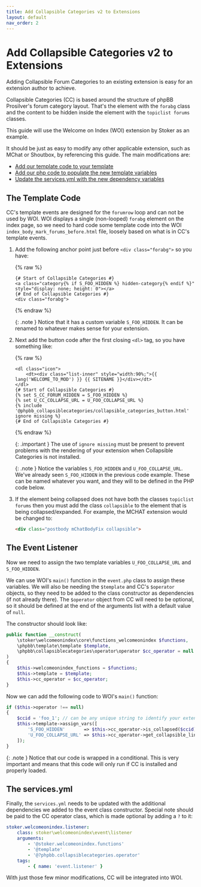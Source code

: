 ```yaml
---
title: Add Collapsible Categories v2 to Extensions
layout: default
nav_order: 2
---
```


# Add Collapsible Categories v2 to Extensions

Adding Collapsible Forum Categories to an existing extension is easy for an extension author to achieve.

Collapsible Categories (CC) is based around the structure of phpBB Prosilver's forum category layout. That's the element with the `forabg` class and the content to be hidden inside the element with the `topiclist forums` classes.

This guide will use the Welcome on Index (WOI) extension by Stoker as an example.

It should be just as easy to modify any other applicable extension, such as MChat or Shoutbox, by referencing this guide. The main modifications are:
* [Add our template code to your template](#the-template-code)
* [Add our php code to populate the new template variables](#the-event-listener)
* [Update the services.yml with the new dependency variables](#the-servicesyml)

## The Template Code

CC's template events are designed for the `forumrow` loop and can not be used by WOI. WOI displays a single (non-looped) `forabg` element on the index page, so we need to hard code some template code into the WOI `index_body_mark_forums_before.html` file, loosely based on what is in CC's template events.

1. Add the following anchor point just before `<div class="forabg">` so you have:

	{% raw %}
	```twig
	{# Start of Collapsible Categories #}
	<a class="category{% if S_FOO_HIDDEN %} hidden-category{% endif %}" style="display: none; height: 0"></a>
	{# End of Collapsible Categories #}
	<div class="forabg">
	```
	{% endraw %}
	
	{: .note }
	Notice that it has a custom variable `S_FOO_HIDDEN`. It can be renamed to whatever makes sense for your extension.

2. Next add the button code after the first closing `<dl>` tag, so you have something like:

	{% raw %}
	```twig
	<dl class="icon">
		<dt><div class="list-inner" style="width:90%;">{{ lang('WELCOME_TO_MOD') }} {{ SITENAME }}</div></dt>
	</dl>
	{# Start of Collapsible Categories #}
	{% set S_CC_FORUM_HIDDEN = S_FOO_HIDDEN %}
	{% set U_CC_COLLAPSE_URL = U_FOO_COLLAPSE_URL %}
	{% include '@phpbb_collapsiblecategories/collapsible_categories_button.html' ignore missing %}
	{# End of Collapsible Categories #}
	```
	{% endraw %}
	
	{: .important }
	The use of `ignore missing` must be present to prevent problems with the rendering of your extension when Collapsible Categories is not installed.
	
	{: .note }
	Notice the variables `S_FOO_HIDDEN` and `U_FOO_COLLAPSE_URL`. We've already seen `S_FOO_HIDDEN` in the previous code example. These can be named whatever you want, and they will to be defined in the PHP code below.

3. If the element being collapsed does not have both the classes `topiclist forums` then you must add the class `collapsible` to the element that is being collapsed/expanded. For example, the MCHAT extension would be changed to:
	
	```html
	<div class="postbody mChatBodyFix collapsible">
	```

## The Event Listener
Now we need to assign the two template variables `U_FOO_COLLAPSE_URL` and `S_FOO_HIDDEN`.

We can use WOI's `main()` function in the `event.php` class to assign these variables. We will also be needing the `$template` and CC's `$operator` objects, so they need to be added to the class constructor as dependencies (if not already there). The `$operator` object from CC will need to be optional, so it should be defined at the end of the arguments list with a default value of `null`.

The constructor should look like:

```php
public function __construct(
    \stoker\welcomeonindex\core\functions_welcomeonindex $functions,
    \phpbb\template\template $template,
    \phpbb\collapsiblecategories\operator\operator $cc_operator = null
)
{
    $this->welcomeonindex_functions = $functions;
    $this->template = $template;
    $this->cc_operator = $cc_operator;
}
```

Now we can add the following code to WOI's `main()` function:

```php
if ($this->operator !== null)
{
    $ccid = 'foo_1'; // can be any unique string to identify your extension's collapsible element
    $this->template->assign_vars([
        'S_FOO_HIDDEN'       => $this->cc_operator->is_collapsed($ccid),
        'U_FOO_COLLAPSE_URL' => $this->cc_operator->get_collapsible_link($ccid),
    ]);
}
```

{: .note }
Notice that our code is wrapped in a conditional. This is very important and means that this code will only run if CC is installed and properly loaded.

## The services.yml
Finally, the `services.yml` needs to be updated with the additional dependencies we added to the event class constructor. Special note should be paid to the CC operator class, which is made optional by adding a `?` to it:

```yaml
stoker.welcomeonindex.listener:
    class: stoker\welcomeonindex\event\listener
    arguments:
        - '@stoker.welcomeonindex.functions'
        - '@template'
        - '@?phpbb.collapsiblecategories.operator'
    tags:
        - { name: 'event.listener' }
```

With just those few minor modifications, CC will be integrated into WOI.
